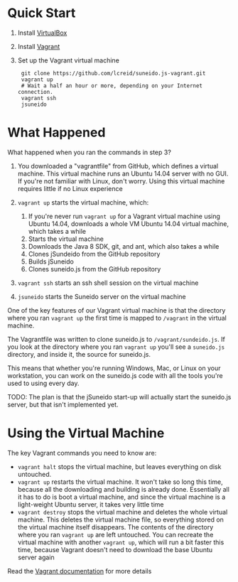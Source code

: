 # Quick Start

1. Install [VirtualBox](http://www.virtualbox.org/)
2. Install [Vagrant](https://docs.vagrantup.com/v2/installation/)
3. Set up the Vagrant virtual machine

        git clone https://github.com/lcreid/suneido.js-vagrant.git
        vagrant up
        # Wait a half an hour or more, depending on your Internet connection.
        vagrant ssh
        jsuneido

# What Happened

What happened when you ran the commands in step 3?

1. You downloaded a "vagrantfile" from GitHub, which defines a virtual machine. This virtual machine runs an Ubuntu 14.04 server with no GUI. If you're not familiar with Linux, don't worry. Using this virtual machine requires little if no Linux experience
2. `vagrant up` starts the virtual machine, which:

    1. If you're never run `vagrant up` for a Vagrant virtual machine using Ubuntu 14.04, downloads a whole VM Ubuntu 14.04 virtual machine, which takes a while
    2. Starts the virtual machine
    3. Downloads the Java 8 SDK, git, and ant, which also takes a while
    4. Clones jSundeido from the GitHub repository
    5. Builds jSuneido
    6. Clones suneido.js from the GitHub repository


3. `vagrant ssh` starts an ssh shell session on the virtual machine
4. `jsuneido` starts the Suneido server on the virtual machine

One of the key features of our Vagrant virtual machine is that the directory where you ran `vagrant up` the first time is mapped to `/vagrant` in the virtual machine.

The Vagrantfile was written to clone suneido.js to `/vagrant/sundeido.js`. If you look at the directory where you ran `vagrant up` you'll see a `suneido.js` directory, and inside it, the source for suneido.js.

This means that whether you're running Windows, Mac, or Linux on your workstation, you can work on the suneido.js code with all the tools you're used to using every day.

TODO: The plan is that the jSuneido start-up will actually start the suneido.js server, but that isn't implemented yet.

# Using the Virtual Machine

The key Vagrant commands you need to know are:

* `vagrant halt` stops the virtual machine, but leaves everything on disk untouched.
* `vagrant up` restarts the virtual machine. It won't take so long this time, because all the downloading and building is already done. Essentially all it has to do is boot a virtual machine, and since the virtual machine is a light-weight Ubuntu server, it takes very little time
* `vagrant destroy` stops the virtual machine and deletes the whole virtual machine. This deletes the virtual machine file, so everything stored on the virtual machine itself disappears. The contents of the directory where you ran `vagrant up` are left untouched. You can recreate the virtual machine with another `vagrant up`, which will run a bit faster this time, because Vagrant doesn't need to download the base Ubuntu server again

Read the [Vagrant documentation](https://docs.vagrantup.com/v2/) for more details
